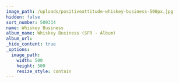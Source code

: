 ```yaml
---
image_path: /uploads/positiveattitude-whiskey-business-500px.jpg
hidden: false
sort_number: 500334
name: Whiskey Business
album_name: Whiskey Business (SFR - Album)
album_url:
_hide_content: true
_options:
  image_path:
    width: 500
    height: 500
    resize_style: contain
---
```



